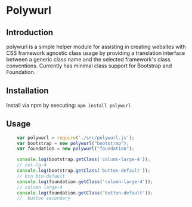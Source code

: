 # Polywurl

## Introduction
polywurl is a simple helper module for assisting in creating websites with CSS framework agnostic class usage by providing a translation interface between a generic class name and the selected framework's class conventions. Currently has minimal class support for Bootstrap and Foundation.

## Installation
Install via npm by executing: `npm install polywurl`

## Usage
```javascript
    var polywurl = require('./src/polywurl.js');
    var bootstrap = new polywurl("bootstrap");
    var foundation = new polywurl("foundation");

    console.log(bootstrap.getClass('column-large-4'));
    // col-lg-4
    console.log(bootstrap.getClass('button-default'));
    // btn btn-default
    console.log(foundation.getClass('column-large-4'));
    // column large-4
    console.log(foundation.getClass('button-default'));
    //  button secondary
```
